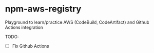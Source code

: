 # npm-aws-registry
Playground to learn/practice AWS (CodeBuild, CodeArtifact) and Github Actions integration

TODO:
- [ ] Fix Github Actions
